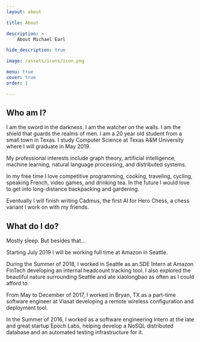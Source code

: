 ```yaml
---
layout: about

title: About

description: >
    About Michael Earl

hide_description: true

image: /assets/icons/icon.png

menu: true
cover: true
order: 1

---
```

## Who am I?
I am the sword in the darkness. I am the watcher on the walls. I am the shield that guards the realms of men.
I am a 20 year old student from a small town in Texas. I study Computer Science at Texas A&M University where I will graduate in May 2019.

My professional interests include graph theory, artificial intelligence, machine learning, natural language processing, and distributed systems.

In my free time I love competitive programming, cooking, traveling, cycling, speaking French, video games, and drinking tea.
In the future I would love to get into long-distance backpacking and gardening.

Eventually I will finish writing Cadmus, the first AI for Hero Chess, a chess variant I work on with my friends.

## What do I do?
Mostly sleep. But besides that...

Starting July 2019 I will be working full time at Amazon in Seattle.

During the Summer of 2018, I worked in Seattle as an SDE Intern at Amazon FinTech developing an internal headcount tracking tool. I also explored the beautiful
nature surrounding Seattle and ate xiaolongbao as often as I could afford to.

From May to December of 2017, I worked in Bryan, TX as a part-time software engineer at Viasat developing a remote wireless configuration and deployment tool.

In the Summer of 2016, I worked as a software engineering intern at the late and great startup Epoch Labs,
helping develop a NoSQL distributed database and an automated testing infrastructure for it.
